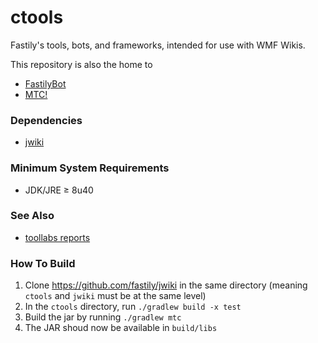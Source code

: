 # ctools
Fastily's tools, bots, and frameworks, intended for use with WMF Wikis.

This repository is also the home to
* [FastilyBot](https://en.wikipedia.org/wiki/User:FastilyBot)
* [MTC!](https://en.wikipedia.org/wiki/Wikipedia:MTC!)

### Dependencies
* [jwiki](https://github.com/fastily/jwiki)

### Minimum System Requirements
* JDK/JRE ≥ 8u40

### See Also
* [toollabs reports](https://tools.wmflabs.org/fastilybot/)

### How To Build
1. Clone https://github.com/fastily/jwiki in the same directory (meaning `ctools` and `jwiki` must be at the same level)
2. In the `ctools` directory, run `./gradlew build -x test`
3. Build the jar by running `./gradlew mtc`
4. The JAR shoud now be available in `build/libs`
